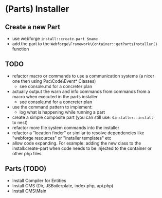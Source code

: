 # (Parts) Installer

## Create a new Part

  - use webforge `install::create-part $name`
  - add the part to the `Webforge\Framework\Container::getPartsInstaller()` function

## TODO

  - refactor macro or commands to use a communication systems (a nicer one then using Psc\Code\Event\* Classes)
    - see console.md for a concreter plan
  - actually output the warn and info commands from commands from a macro when executed in the parts installer
    - see console.md for a concreter plan
  - use the command pattern to implement:
    - log what is happening while running a part
  - create a simple composite part (you can still use: `$installer::install` to nest)
  - refactor more file system commands into the installer
  - refactor a "location finder" or similar to resolve dependencies like "webforge resources" or "installer templates" etc
  - allow code expanding. For example: adding the new class to the install:create-part when code needs to be injected to the container or other php files
  
## Parts (TODO)
  - Install Compiler for Entities
  - Install CMS (Dir, JSBoilerplate, index.php, api.php)
  - Install CMS\Main